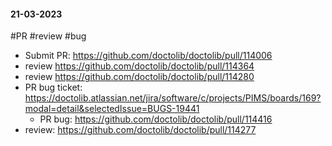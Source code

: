 #### 21-03-2023
#PR #review #bug

- Submit PR: https://github.com/doctolib/doctolib/pull/114006
- review https://github.com/doctolib/doctolib/pull/114364
- review https://github.com/doctolib/doctolib/pull/114280
- PR bug ticket: https://doctolib.atlassian.net/jira/software/c/projects/PIMS/boards/169?modal=detail&selectedIssue=BUGS-19441
	- PR bug: https://github.com/doctolib/doctolib/pull/114416
- review: https://github.com/doctolib/doctolib/pull/114277